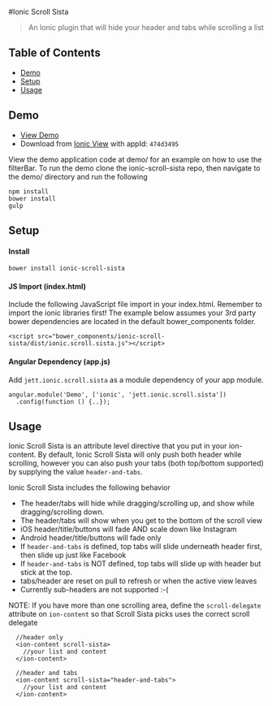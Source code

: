 #Ionic Scroll Sista
>An Ionic plugin that will hide your header and tabs while scrolling a list

## Table of Contents
 - [Demo](#demo)
 - [Setup](#setup)
 - [Usage](#usage)

## Demo

- [View Demo](http://makeagif.com/i/EZ-klS)
- Download from [Ionic View](http://view.ionic.io/) with appId: `474d3495`


View the demo application code at demo/ for an example on how to use the filterBar.  To run the demo
clone the ionic-scroll-sista repo, then navigate to the demo/ directory and run the following

    npm install
    bower install
    gulp
    
## Setup

#### Install

`bower install ionic-scroll-sista`

#### JS Import (index.html)
Include the following JavaScript file import in your index.html.  Remember to import the ionic libraries first!
The example below assumes your 3rd party bower dependencies are located in the default bower_components folder.

    <script src="bower_components/ionic-scroll-sista/dist/ionic.scroll.sista.js"></script>

#### Angular Dependency (app.js)
Add `jett.ionic.scroll.sista` as a module dependency of your app module.

    angular.module('Demo', ['ionic', 'jett.ionic.scroll.sista'])
      .config(function () {..});

## Usage

Ionic Scroll Sista is an attribute level directive that you put in your ion-content.  By default, Ionic Scroll Sista
will only push both header while scrolling, however you can also push your tabs (both top/bottom supported) by
supplying the value `header-and-tabs`.

Ionic Scroll Sista includes the following behavior
  - The header/tabs will hide while dragging/scrolling up, and show while dragging/scrolling down.
  - The header/tabs will show when you get to the bottom of the scroll view
  - iOS header/title/buttons will fade AND scale down like Instagram
  - Android header/title/buttons will fade only
  - If `header-and-tabs` is defined, top tabs will slide underneath header first, then slide up just like Facebook
  - If `header-and-tabs` is NOT defined, top tabs will slide up with header but stick at the top.
  - tabs/header are reset on pull to refresh or when the active view leaves
  - Currently sub-headers are not supported  :-(

NOTE: If you have more than one scrolling area, define the `scroll-delegate` attribute on `ion-content` so that Scroll
Sista picks uses the correct scroll delegate

      //header only
      <ion-content scroll-sista>
        //your list and content
      </ion-content>

      //header and tabs
      <ion-content scroll-sista="header-and-tabs">
        //your list and content
      </ion-content>


